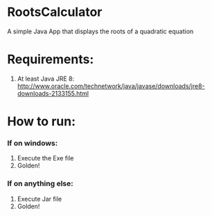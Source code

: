 # RootsCalculator

A simple Java App that displays the roots of a quadratic equation

# Requirements:
  1. At least Java JRE 8: http://www.oracle.com/technetwork/java/javase/downloads/jre8-downloads-2133155.html

# How to run:
 ### If on windows:
 1. Execute the Exe file
 2. Golden!
 ### If on anything else:
 1. Execute Jar file
 2. Golden!

